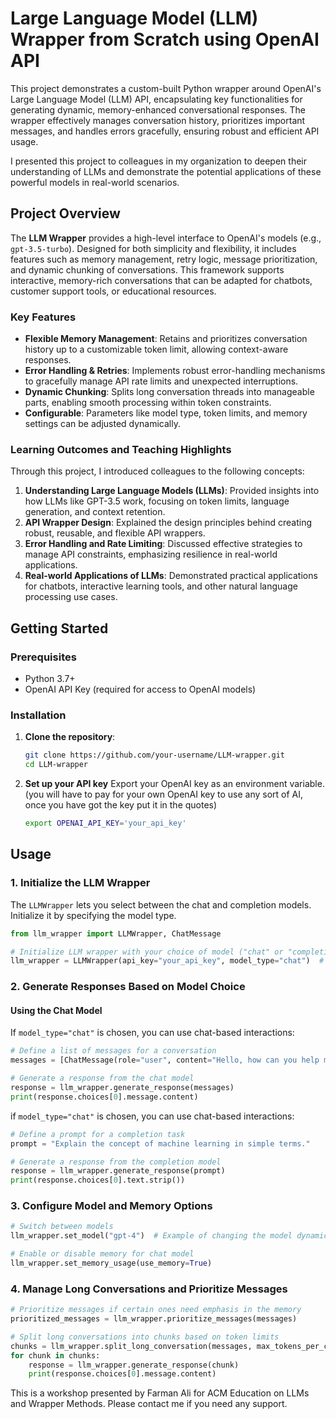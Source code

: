 # Large Language Model (LLM) Wrapper from Scratch using OpenAI API

This project demonstrates a custom-built Python wrapper around OpenAI's Large Language Model (LLM) API, encapsulating key functionalities for generating dynamic, memory-enhanced conversational responses. The wrapper effectively manages conversation history, prioritizes important messages, and handles errors gracefully, ensuring robust and efficient API usage.

I presented this project to colleagues in my organization to deepen their understanding of LLMs and demonstrate the potential applications of these powerful models in real-world scenarios.

## Project Overview

The **LLM Wrapper** provides a high-level interface to OpenAI's models (e.g., `gpt-3.5-turbo`). Designed for both simplicity and flexibility, it includes features such as memory management, retry logic, message prioritization, and dynamic chunking of conversations. This framework supports interactive, memory-rich conversations that can be adapted for chatbots, customer support tools, or educational resources.

### Key Features

- **Flexible Memory Management**: Retains and prioritizes conversation history up to a customizable token limit, allowing context-aware responses.
- **Error Handling & Retries**: Implements robust error-handling mechanisms to gracefully manage API rate limits and unexpected interruptions.
- **Dynamic Chunking**: Splits long conversation threads into manageable parts, enabling smooth processing within token constraints.
- **Configurable**: Parameters like model type, token limits, and memory settings can be adjusted dynamically.

### Learning Outcomes and Teaching Highlights

Through this project, I introduced colleagues to the following concepts:

1. **Understanding Large Language Models (LLMs)**: Provided insights into how LLMs like GPT-3.5 work, focusing on token limits, language generation, and context retention.
2. **API Wrapper Design**: Explained the design principles behind creating robust, reusable, and flexible API wrappers.
3. **Error Handling and Rate Limiting**: Discussed effective strategies to manage API constraints, emphasizing resilience in real-world applications.
4. **Real-world Applications of LLMs**: Demonstrated practical applications for chatbots, interactive learning tools, and other natural language processing use cases.

## Getting Started

### Prerequisites

- Python 3.7+
- OpenAI API Key (required for access to OpenAI models)

### Installation

1. **Clone the repository**:
   ```bash
   git clone https://github.com/your-username/LLM-wrapper.git
   cd LLM-wrapper
2. **Set up your API key** Export your OpenAI key as an environment variable.
   (you will have to pay for your own OpenAI key to use any sort of AI, once you have got the key put it in the quotes)
   ```bash
   export OPENAI_API_KEY='your_api_key'

## Usage

### 1. Initialize the LLM Wrapper

The `LLMWrapper` lets you select between the chat and completion models. Initialize it by specifying the model type.

```python
from llm_wrapper import LLMWrapper, ChatMessage

# Initialize LLM wrapper with your choice of model ("chat" or "completion")
llm_wrapper = LLMWrapper(api_key="your_api_key", model_type="chat")  # Use "chat" for chat model, "completion" for completion model
```

### 2. Generate Responses Based on Model Choice

#### Using the Chat Model

If `model_type="chat"` is chosen, you can use chat-based interactions:

```python
# Define a list of messages for a conversation
messages = [ChatMessage(role="user", content="Hello, how can you help me today?")]

# Generate a response from the chat model
response = llm_wrapper.generate_response(messages)
print(response.choices[0].message.content)
```

if `model_type="chat"` is chosen, you can use chat-based interactions:

```python
# Define a prompt for a completion task
prompt = "Explain the concept of machine learning in simple terms."

# Generate a response from the completion model
response = llm_wrapper.generate_response(prompt)
print(response.choices[0].text.strip())
```

### 3. Configure Model and Memory Options

```python
# Switch between models
llm_wrapper.set_model("gpt-4")  # Example of changing the model dynamically

# Enable or disable memory for chat model
llm_wrapper.set_memory_usage(use_memory=True)
```

### 4. Manage Long Conversations and Prioritize Messages

```python
# Prioritize messages if certain ones need emphasis in the memory
prioritized_messages = llm_wrapper.prioritize_messages(messages)

# Split long conversations into chunks based on token limits
chunks = llm_wrapper.split_long_conversation(messages, max_tokens_per_chunk=500)
for chunk in chunks:
    response = llm_wrapper.generate_response(chunk)
    print(response.choices[0].message.content)
```

This is a workshop presented by Farman Ali for ACM Education on LLMs and Wrapper Methods. Please contact me if you need any support.

   
